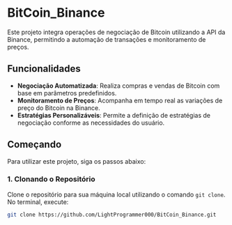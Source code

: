 # BitCoin_Binance

Este projeto integra operações de negociação de Bitcoin utilizando a API da Binance, permitindo a automação de transações e monitoramento de preços.

## Funcionalidades

- **Negociação Automatizada**: Realiza compras e vendas de Bitcoin com base em parâmetros predefinidos.
- **Monitoramento de Preços**: Acompanha em tempo real as variações de preço do Bitcoin na Binance.
- **Estratégias Personalizáveis**: Permite a definição de estratégias de negociação conforme as necessidades do usuário.

## Começando

Para utilizar este projeto, siga os passos abaixo:

### 1. Clonando o Repositório

Clone o repositório para sua máquina local utilizando o comando `git clone`. No terminal, execute:

```bash
git clone https://github.com/LightProgrammer000/BitCoin_Binance.git
